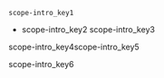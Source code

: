 ```ngMeta
scope-intro_key1
```
- scope-intro_key2
scope-intro_key3

scope-intro_key4scope-intro_key5

scope-intro_key6